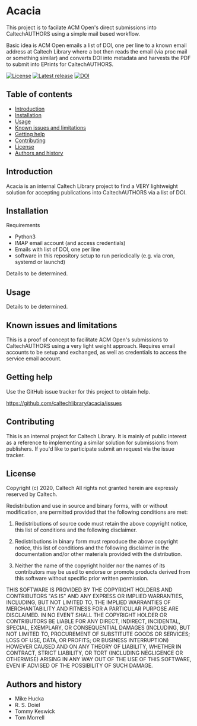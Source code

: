 Acacia
=================================================

This project is to facilate ACM Open's direct submissions into
CaltechAUTHORS using a simple mail based workflow.

Basic idea is ACM Open emails a list of DOI, one per line to
a known email address at Caltech Library where a bot then reads
the email (via proc mail or something similar) and converts DOI
into metadata and harvests the PDF to submit into EPrints for CaltechAUTHORS.


[![License](https://img.shields.io/badge/License-CC0-lightgray.svg?style=flat-square)](https://creativecommons.org/publicdomain/zero/1.0/)
[![Latest release](https://img.shields.io/github/v/release/caltechlibrary/readmine.svg?style=flat-square&color=b44e88)](https://github.com/caltechlibrary/readmine/releases)
[![DOI](http://img.shields.io/badge/DOI-10.22002%20%2f%20D1.1391-blue.svg?style=flat-square)](https://data.caltech.edu/records/1391)


Table of contents
-----------------

* [Introduction](#introduction)
* [Installation](#installation)
* [Usage](#usage)
* [Known issues and limitations](#known-issues-and-limitations)
* [Getting help](#getting-help)
* [Contributing](#contributing)
* [License](#license)
* [Authors and history](#authors-and-history)


Introduction
------------

Acacia is an internal Caltech Library project to find a VERY 
lightweight solution for accepting publications into CaltechAUTHORS
via a list of DOI.  


Installation
------------

Requirements

+ Python3
+ IMAP email account (and access credentials)
+ Emails with list of DOI, one per line
+ software in this repository setup to run periodically (e.g. via cron, systemd or launchd)

Details to be determined.

Usage
-----

Details to be determined.

Known issues and limitations
----------------------------

This is a proof of concept to facilitate ACM Open's submissions
to CaltechAUTHORS using a very light weight approach. Requires
email accounts to be setup and exchanged, as well as credentials
to access the service email account.

Getting help
------------

Use the GitHub issue tracker for this project to obtain help.

https://github.com/caltechlibrary/acacia/issues


Contributing
------------

This is an internal project for Caltech Library. It is mainly of
public interest as a reference to implementing a similar solution
for submissions from publishers.  If you'd like to participate
submit an request via the issue tracker.

License
-------

Copyright (c) 2020, Caltech
All rights not granted herein are expressly reserved by Caltech.

Redistribution and use in source and binary forms, with or without modification, are permitted provided that the following conditions are met:

1. Redistributions of source code must retain the above copyright notice, this list of conditions and the following disclaimer.

2. Redistributions in binary form must reproduce the above copyright notice, this list of conditions and the following disclaimer in the documentation and/or other materials provided with the distribution.

3. Neither the name of the copyright holder nor the names of its contributors may be used to endorse or promote products derived from this software without specific prior written permission.

THIS SOFTWARE IS PROVIDED BY THE COPYRIGHT HOLDERS AND CONTRIBUTORS "AS IS" AND ANY EXPRESS OR IMPLIED WARRANTIES, INCLUDING, BUT NOT LIMITED TO, THE IMPLIED WARRANTIES OF MERCHANTABILITY AND FITNESS FOR A PARTICULAR PURPOSE ARE DISCLAIMED. IN NO EVENT SHALL THE COPYRIGHT HOLDER OR CONTRIBUTORS BE LIABLE FOR ANY DIRECT, INDIRECT, INCIDENTAL, SPECIAL, EXEMPLARY, OR CONSEQUENTIAL DAMAGES (INCLUDING, BUT NOT LIMITED TO, PROCUREMENT OF SUBSTITUTE GOODS OR SERVICES; LOSS OF USE, DATA, OR PROFITS; OR BUSINESS INTERRUPTION) HOWEVER CAUSED AND ON ANY THEORY OF LIABILITY, WHETHER IN CONTRACT, STRICT LIABILITY, OR TORT (INCLUDING NEGLIGENCE OR OTHERWISE) ARISING IN ANY WAY OUT OF THE USE OF THIS SOFTWARE, EVEN IF ADVISED OF THE POSSIBILITY OF SUCH DAMAGE.


Authors and history
---------------------------

+ Mike Hucka
+ R. S. Doiel
+ Tommy Keswick
+ Tom Morrell

